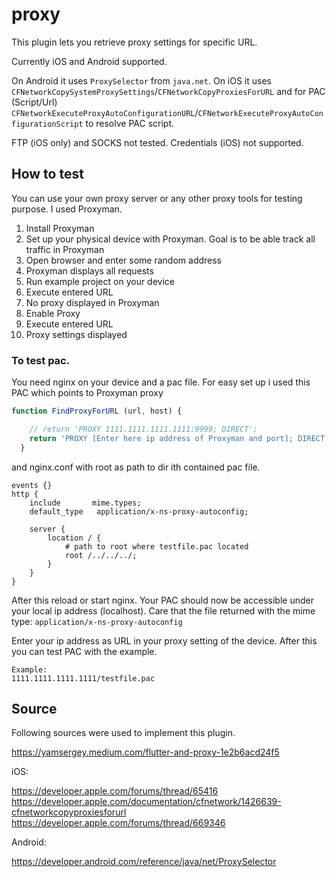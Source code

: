 # proxy

This plugin lets you retrieve proxy settings for specific URL.

Currently iOS and Android supported.

On Android it uses `ProxySelector` from `java.net`.
On iOS it uses `CFNetworkCopySystemProxySettings`/`CFNetworkCopyProxiesForURL` and for PAC (Script/Url) `CFNetworkExecuteProxyAutoConfigurationURL`/`CFNetworkExecuteProxyAutoConfigurationScript` to resolve PAC script.

FTP (iOS only) and SOCKS not tested.
Credentials (iOS) not supported.
## How to test

You can use your own proxy server or any other proxy tools for testing purpose. I used Proxyman.

1. Install Proxyman
2. Set up your physical device with Proxyman. Goal is to be able track all traffic in Proxyman
3. Open browser and enter some random address
4. Proxyman displays all requests
5. Run example project on your device
6. Execute entered URL
7. No proxy displayed in Proxyman
8. Enable Proxy
9. Execute entered URL
10. Proxy settings displayed

### To test pac.

You need nginx on your device and a pac file.
For easy set up i used this PAC which points to Proxyman proxy

```javascript
function FindProxyForURL (url, host) {

    // return 'PROXY 1111.1111.1111.1111:9999; DIRECT';
    return 'PROXY [Enter here ip address of Proxyman and port]; DIRECT';
  }
```

and nginx.conf with root as path to dir ith contained pac file.

```
events {}
http {
    include       mime.types;
    default_type   application/x-ns-proxy-autoconfig;

    server {
        location / {
            # path to root where testfile.pac located
            root /../../../;
        }
    }
}
```
After this reload or start nginx. Your PAC should now be accessible under your local ip address (localhost). Care that the file returned with the mime type: `application/x-ns-proxy-autoconfig`

Enter your ip address as URL in your proxy setting of the device. After this you can test PAC with the example.

```
Example:
1111.1111.1111.1111/testfile.pac
```
## Source 

Following sources were used to implement this plugin.

https://yamsergey.medium.com/flutter-and-proxy-1e2b6acd24f5

iOS:

https://developer.apple.com/forums/thread/65416
https://developer.apple.com/documentation/cfnetwork/1426639-cfnetworkcopyproxiesforurl
https://developer.apple.com/forums/thread/669346

Android:

https://developer.android.com/reference/java/net/ProxySelector